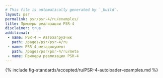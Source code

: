 ```yaml
---
# This file is automatically generated by `_build`.
layout: psr
permalink: psr/psr-4/ru/examples/
title: Примеры реализации PSR-4
disclaimer: true
additional:
 - name: PSR-4 — Автозагрузчик
   path: /pages/psr/psr-4/ru
 - name: PSR-4 метадокумент
   path: /pages/psr/psr-4/ru/meta
 - name: Примеры реализации PSR-4
---
```

{% include fig-standards/accepted/ru/PSR-4-autoloader-examples.md %}
